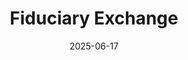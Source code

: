 ---  
layout: startup_page  
title: "Fiduciary Exchange"  
id: "fidx.com"  
permalink: "/fiduciaryexchangefidx.com06172025/"  
website: "https://fid-x.com"  
funding_round: "Growth Financing"  
funding_amount: ""  
investors: "Prudential Financial, Inc., Franklin Templeton, Invesco LLC, Axonic Insurance Services"  
about: "FIDx is an Insurtech leader providing integrated tools that connect financial professionals with insurance companies and asset managers. The company empowers financial professionals through its established Insurance Exchange and the soon-to-launch Insurance Overlays Marketplace, offering commission- and fee-based insurance products. FIDx aims to make insurance solutions more accessible and manageable within client portfolios."  
markets: "Finance, Financial Services, Retirement"  
hq: "Berwyn, Pennsylvania, United States"  
founded_year: "2017"  
linkedin: "https://www.linkedin.com/company/fidx"  
twitter: ""  
instagram: ""  
facebook: ""  
crunchbase: "https://www.crunchbase.com/organization/fidx"  
pitchbook: ""  

date_display: "17-Jun-2025"  
date: "2025-06-17"

# SEO Optimization  
meta_title: "Fiduciary Exchange - Growth Financing"  
meta_description: "Fiduciary Exchange, FIDx is an Insurtech leader providing integrated tools that connect financial professionals with insurance companies and asset managers. The company e..."  
meta_keywords: "Fiduciary Exchange, Finance, Financial Services, Retirement, Growth Financing funding"  
canonical_url: "https://startup.projectstartups.com/fiduciaryexchangefidx.com06172025/"  
---